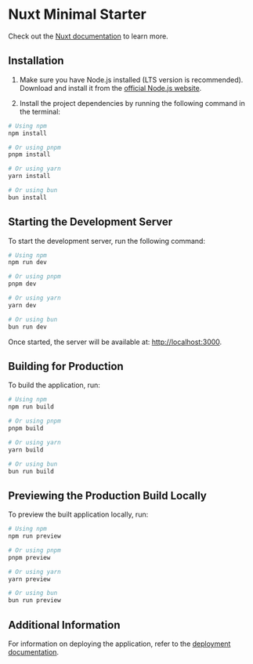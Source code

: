 # Nuxt Minimal Starter

Check out the [Nuxt documentation](https://nuxt.com/docs/getting-started/introduction) to learn more.

## Installation

1. Make sure you have Node.js installed (LTS version is recommended).  
   Download and install it from the [official Node.js website](https://nodejs.org/).

2. Install the project dependencies by running the following command in the terminal:

```bash
# Using npm
npm install

# Or using pnpm
pnpm install

# Or using yarn
yarn install

# Or using bun
bun install
```

## Starting the Development Server

To start the development server, run the following command:

```bash
# Using npm
npm run dev

# Or using pnpm
pnpm dev

# Or using yarn
yarn dev

# Or using bun
bun run dev
```

Once started, the server will be available at: [http://localhost:3000](http://localhost:3000).

## Building for Production

To build the application, run:

```bash
# Using npm
npm run build

# Or using pnpm
pnpm build

# Or using yarn
yarn build

# Or using bun
bun run build
```

## Previewing the Production Build Locally

To preview the built application locally, run:

```bash
# Using npm
npm run preview

# Or using pnpm
pnpm preview

# Or using yarn
yarn preview

# Or using bun
bun run preview
```

## Additional Information

For information on deploying the application, refer to the [deployment documentation](https://nuxt.com/docs/getting-started/deployment).
